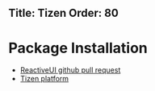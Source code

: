 Title: Tizen
Order: 80
---

# Package Installation

* [ReactiveUI github pull request](https://github.com/reactiveui/ReactiveUI/pull/1387)
* [Tizen platform](https://reactiveui.net/docs/guidelines/platform/tizen)

